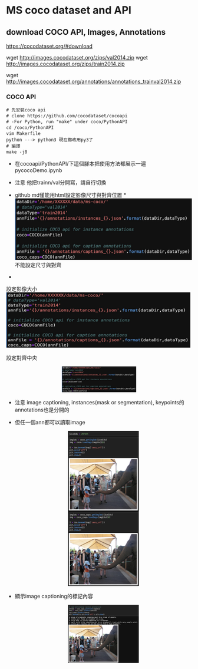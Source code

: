 # MS coco dataset and API


## download COCO API, Images, Annotations
https://cocodataset.org/#download

  wget http://images.cocodataset.org/zips/val2014.zip
  wget http://images.cocodataset.org/zips/train2014.zip
  
  wget http://images.cocodataset.org/annotations/annotations_trainval2014.zip
  
### COCO API
  
    # 先安裝coco api
    # clone https://github.com/cocodataset/cocoapi
    # -For Python, run "make" under coco/PythonAPI
    cd /coco/PythonAPI
    vim Makerfile
    python ---> python3 現在都改用py3了
    # 編譯
    make -j8 
    
  * 在cocoapi/PythonAPI/下這個腳本把使用方法都展示一遍
  pycocoDemo.ipynb
  
  * 注意 他把trainn/val分開寫，請自行切換
  
  * github md僅能用html設定影像尺寸與對齊位置
  *![img](/temp_imgs/ms-coco-switch-anns.jpg) 不能設定尺寸與對齊
  * 
  
  設定影像大小
  <img src="/temp_imgs/ms-coco-switch-anns.jpg" width="500" height="150" class="center">
   
   設定對齊中央
  <p align="center">
    <img width=40% height=40% src="/temp_imgs/ms-coco-switch-anns.jpg">
  </p>

* 注意 image captioning, instances(mask or segmentation), keypoints的annotations也是分開的
* 但任一個ann都可以讀取image
  <p align="center">
    <img width=40% height=40% src="/temp_imgs/ms-coco-all-anns-can-load-same-image.jpg">
  </p>


* 顯示image captioning的標記內容
  <p align="center">
    <img width=40% height=40% src="/temp_imgs/ms-coco-anns-image-captioning.jpg">
  </p>
